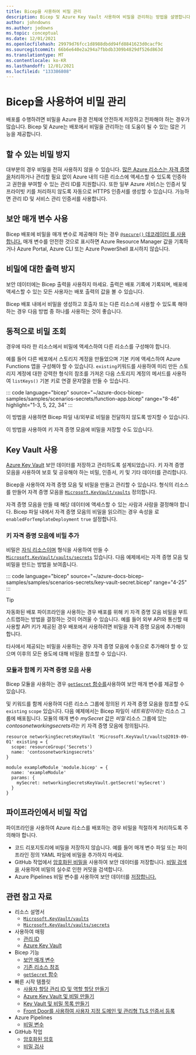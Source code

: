 ```yaml
---
title: Bicep을 사용하여 비밀 관리
description: Bicep 및 Azure Key Vault 사용하여 비밀을 관리하는 방법을 설명합니다.
author: johndowns
ms.author: jodowns
ms.topic: conceptual
ms.date: 12/01/2021
ms.openlocfilehash: 29979d76fcc1d8988dbdd94fd8841623d0cacf9c
ms.sourcegitcommit: 66b6e640e2a294a7fbbdb3309b4829df526d863d
ms.translationtype: MT
ms.contentlocale: ko-KR
ms.lasthandoff: 12/01/2021
ms.locfileid: "133386808"
---
```

# <a name="manage-secrets-by-using-bicep"></a>Bicep을 사용하여 비밀 관리

배포를 수행하려면 비밀을 Azure 환경 전체에 안전하게 저장하고 전파해야 하는 경우가 많습니다. Bicep 및 Azure는 배포에서 비밀을 관리하는 데 도움이 될 수 있는 많은 기능을 제공합니다.

## <a name="avoid-secrets-where-you-can"></a>할 수 있는 비밀 방지

대부분의 경우 비밀을 전혀 사용하지 않을 수 있습니다. [많은 Azure 리소스는 자격 증명을](../../active-directory/managed-identities-azure-resources/overview.md)처리하거나 관리할 필요 없이 Azure 내의 다른 리소스에 액세스할 수 있도록 인증하고 권한을 부여할 수 있는 관리 ID를 지원합니다. 또한 일부 Azure 서비스는 인증서 및 프라이빗 키를 처리하지 않도록 자동으로 HTTPS 인증서를 생성할 수 있습니다. 가능하면 관리 ID 및 서비스 관리 인증서를 사용합니다.

## <a name="use-secure-parameters"></a>보안 매개 변수 사용

Bicep 배포에 비밀을 매개 변수로 제공해야 하는 경우 [ `@secure()` 데코레이터 를 사용합니다.](parameters.md#secure-parameters) 매개 변수를 안전한 것으로 표시하면 Azure Resource Manager 값을 기록하거나 Azure Portal, Azure CLI 또는 Azure PowerShell 표시하지 않습니다.

## <a name="avoid-outputs-for-secrets"></a>비밀에 대한 출력 방지

보안 데이터에는 Bicep 출력을 사용하지 마세요. 출력은 배포 기록에 기록되며, 배포에 액세스할 수 있는 모든 사용자는 배포 출력의 값을 볼 수 있습니다.

Bicep 배포 내에서 비밀을 생성하고 호출자 또는 다른 리소스에 사용할 수 있도록 해야 하는 경우 다음 방법 중 하나를 사용하는 것이 좋습니다.

## <a name="look-up-secrets-dynamically"></a>동적으로 비밀 조회

경우에 따라 한 리소스에서 비밀에 액세스하여 다른 리소스를 구성해야 합니다.

예를 들어 다른 배포에서 스토리지 계정을 만들었으며 기본 키에 액세스하여 Azure Functions 앱을 구성해야 할 수 있습니다. `existing`키워드를 사용하여 미리 만든 스토리지 계정에 대한 강력한 형식의 참조를 가져온 다음 스토리지 계정의 메서드를 사용하여 `listKeys()` 기본 키로 연결 문자열을 만들 수 있습니다.

::: code language="bicep" source="~/azure-docs-bicep-samples/samples/scenarios-secrets/function-app.bicep" range="8-46" highlight="1-3, 5, 22, 34" :::

이 방법을 사용하면 Bicep 파일 내/외부로 비밀을 전달하지 않도록 방지할 수 있습니다.

이 방법을 사용하여 키 자격 증명 모음에 비밀을 저장할 수도 있습니다.

## <a name="use-key-vault"></a>Key Vault 사용

[Azure Key Vault](../../key-vault/general/overview.md) 보안 데이터를 저장하고 관리하도록 설계되었습니다. 키 자격 증명 모음을 사용하여 보호 및 공유해야 하는 비밀, 인증서, 키 및 기타 데이터를 관리합니다.

Bicep을 사용하여 자격 증명 모음 및 비밀을 만들고 관리할 수 있습니다. 형식의 리소스를 만들어 자격 증명 모음을 [`Microsoft.KeyVault/vaults`](/azure/templates/microsoft.keyvault/vaults?tabs=bicep) 정의합니다.

자격 증명 모음을 만들 때 해당 데이터에 액세스할 수 있는 사람과 사람을 결정해야 합니다. Bicep 파일 내에서 자격 증명 모음의 비밀을 읽으려는 경우 속성을 로 `enabledForTemplateDeployment` `true` 설정합니다.

### <a name="add-secrets-to-a-key-vault"></a>키 자격 증명 모음에 비밀 추가

비밀은 [자식 리소스이며](child-resource-name-type.md) 형식을 사용하여 만들 수 [`Microsoft.KeyVault/vaults/secrets`](/azure/templates/microsoft.keyvault/vaults/secrets?tabs=bicep) 있습니다. 다음 예제에서는 자격 증명 모음 및 비밀을 만드는 방법을 보여줍니다.

::: code language="bicep" source="~/azure-docs-bicep-samples/samples/scenarios-secrets/key-vault-secret.bicep" range="4-25" :::

> [!TIP]
> 자동화된 배포 파이프라인을 사용하는 경우 배포를 위해 키 자격 증명 모음 비밀을 부트스트랩하는 방법을 결정하는 것이 어려울 수 있습니다. 예를 들어 외부 API와 통신할 때 사용할 API 키가 제공된 경우 배포에서 사용하려면 비밀을 자격 증명 모음에 추가해야 합니다.
> 
> 타사에서 제공되는 비밀을 사용하는 경우 자격 증명 모음에 수동으로 추가해야 할 수 있으며 이후의 모든 용도에 대해 비밀을 참조할 수 있습니다.

### <a name="use-a-key-vault-with-modules"></a>모듈과 함께 키 자격 증명 모음 사용

Bicep 모듈을 사용하는 경우 [ `getSecret` 함수를](bicep-functions-resource.md#getsecret)사용하여 보안 매개 변수를 제공할 수 있습니다.

및 키워드를 함께 사용하여 다른 리소스 그룹에 정의된 키 자격 증명 모음을 참조할 수도 `existing` `scope` 있습니다. 다음 예제에서는 Bicep 파일이 *네트워킹이라는* 리소스 그룹에 배포됩니다. 모듈의 매개 변수 *mySecret* 값은 *비밀* 리소스 그룹에 있는 *contosonetworkingsecrets라는* 키 자격 증명 모음에 정의됩니다.

```bicep
resource networkingSecretsKeyVault 'Microsoft.KeyVault/vaults@2019-09-01' existing = {
  scope: resourceGroup('Secrets')
  name: 'contosonetworkingsecrets'
}

module exampleModule 'module.bicep' = {
  name: 'exampleModule'
  params: {
    mySecret: networkingSecretsKeyVault.getSecret('mySecret')
  }
}
```

## <a name="work-with-secrets-in-pipelines"></a>파이프라인에서 비밀 작업

파이프라인을 사용하여 Azure 리소스를 배포하는 경우 비밀을 적절하게 처리하도록 주의해야 합니다.

- 코드 리포지토리에 비밀을 저장하지 않습니다. 예를 들어 매개 변수 파일 또는 파이프라인 정의 YAML 파일에 비밀을 추가하지 마세요.
- GitHub 작업에서 [암호화된 비밀을](https://docs.github.com/actions/security-guides/encrypted-secrets) 사용하여 보안 데이터를 저장합니다. [비밀 검색을](https://docs.github.com/code-security/secret-scanning/about-secret-scanning) 사용하여 비밀의 실수로 인한 커밋을 검색합니다.
- Azure Pipelines 비밀 변수를 사용하여 보안 데이터를 [저장합니다.](/azure/devops/pipelines/process/variables#secret-variables)

## <a name="related-resources"></a>관련 참고 자료

- 리소스 설명서
  - [`Microsoft.KeyVault/vaults`](/azure/templates/microsoft.keyvault/vaults?tabs=bicep)
  - [`Microsoft.KeyVault/vaults/secrets`](/azure/templates/microsoft.keyvault/vaults/secrets?tabs=bicep)
- 사용하여 매핑
  - [관리 ID](../../active-directory/managed-identities-azure-resources/overview.md)
  - [Azure Key Vault](../../key-vault/general/overview.md)
- Bicep 기능
  - [보안 매개 변수](parameters.md#secure-parameters)
  - [기존 리소스 참조](resource-declaration.md#existing-resources)
  - [`getSecret` 함수](bicep-functions-resource.md#getsecret)
- 빠른 시작 템플릿
  - [사용자 할당 관리 ID 및 역할 할당 만들기](https://github.com/Azure/azure-quickstart-templates/tree/master/modules/Microsoft.ManagedIdentity/user-assigned-identity-role-assignment/1.0)
  - [Azure Key Vault 및 비밀 만들기](https://azure.microsoft.com/resources/templates/key-vault-create/)
  - [Key Vault 및 비밀 목록 만들기](https://azure.microsoft.com/resources/templates/key-vault-secret-create/)
  - [Front Door를 사용하여 사용자 지정 도메인 및 관리형 TLS 인증서 등록](https://github.com/Azure/azure-quickstart-templates/tree/master/quickstarts/microsoft.network/front-door-custom-domain)
- Azure Pipelines
  - [비밀 변수](/azure/devops/pipelines/process/variables#secret-variables)
- GitHub 작업
  - [암호화된 암호](https://docs.github.com/actions/security-guides/encrypted-secrets)
  - [비밀 검사](https://docs.github.com/code-security/secret-scanning/about-secret-scanning)
